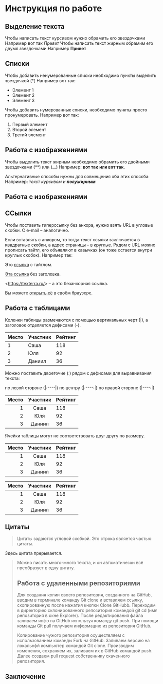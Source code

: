 # Инструкция по работе 

## Выделение текста

Чтобы написать текст курсивом нужно обрамить его звездочками Например вот так *Привет*
Чтобы написать текст жирным обрамим его двумя звездочками Например **Привет** 
## Списки

Чтобы добавить ненумерованные списки необходимо пункты выделить звездочкой (*)
Например вот так:
* Элемент 1
* Элемент 2
* Элемент 3
  
Чтобы добавить нумерованные списки, необходимо пункты просто пронумеровать.
  Например вот так:
  1. Первый элемент
  2. Второй элемент
  3. Третий элемент

## Работа с изображениями

Чтобы выделить текст жирным необходимо обрамить его двойными звездочками (**) или (__)
Например:
**вот так** __или вот так__.

Альтернативные способы нужны для совмещения оба этих способа
Например:
_текст курсивом и **полужирным**_

## Работа с изображениями

## ССылки

Чтобы поставить гиперссылку без анкора, нужно взять URL в угловые скобки. С e-mail – аналогично.

Если вставлять с анкором, то тогда текст ссылки заключается в квадратные скобки, а адрес страницы – в круглые. Рядом с URL можно прописать тайтл, его объявляют в кавычках (он тоже остается внутри круглых скобок). Например так:

Это [ссылка]("Рамблер") с тайтлом.

[Эта ссылка](http://example.net/) без заголовка.

<https://texterra.ru/&gt; – а это безанкорная ссылка.

Вы можете [открыть её](https://doka.guide) в своём браузере.

## Работа с таблицами

Колонки таблицы размечаются с помощью вертикальных черт (|), а заголовок отделяется дефисами (-).

| Место | Участник | Рейтинг |
|-------|----------|---------|
| 1     | Саша     | 118     |
| 2     | Юля      | 92      |
| 3     | Даниил   | 36      |

Можно поставить двоеточие (:) рядом с дефисами для выравнивания текста:

по левой стороне (|:----|)
по центру (|:----:|)
по правой стороне (|----:|)

| Место | Участник | Рейтинг |
|------:|:--------:|:--------|
| 1     | Саша     | 118     |
| 2     | Юля      | 92      |
| 3     | Даниил   | 36      |


Ячейки таблицы могут не соответствовать друг другу по размеру.

|Место|Участник|Рейтинг|
|-:|:-:|:-|
|1|Саша|118|
|2|Юля|92|
|3|Даниил|36|

|Место|Участник|Рейтинг|
-:|:-:|:-|
|1|Саша|118|
|2|Юля|92|
|3|Даниил|36|


## Цитаты

> Цитаты задаются угловой скобкой.
> Это строка является частью цитаты.

Здесь цитата прерывается.

> Можно писать много-много текста, и он автоматически всё преобразует в одну цитату.
> ## Работа с удаленными репозиториями
>
> Для создания копии своего репозитория, созданного на GitHub, вводим в терминале команду Git clone и вставляем ссылку, скопированную после нажатия кнопки Clone GitHubb. 
> Переходим в директорию склонированного репозитория командой git cd (имя репозитория в окне Explorer).
> После редактирования файла заливаем инфо на GitHub используя команду git push.
> При помощи команды Git pull получаем информацию из репозитория GitHub. 
>
> Копирование чужого репозитория осуществляем с использованием команды Fork на GitHub.
> Заливаем версию на локальнфй компьютер командой Git clone.
> Производим изменения, сохраняем их, заливаем их в GitHub командой push.
> Далее создаем pull request собственнику скаченного репозитория.
> 
## Заключение